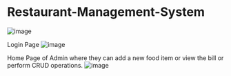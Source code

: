# Restaurant-Management-System

![image](https://user-images.githubusercontent.com/57762136/199167650-cb7ef3ac-2a0e-49a1-814b-21a1e529ca62.png)

Login Page
![image](https://user-images.githubusercontent.com/57762136/199168421-917aa564-5f72-407d-b7d6-041f32e5f4a7.png)

Home Page of Admin where they can add a new food item or view the bill or perform CRUD operations.
![image](https://user-images.githubusercontent.com/57762136/199168505-d90fef37-93e4-4c81-8403-5f84f8270715.png)
